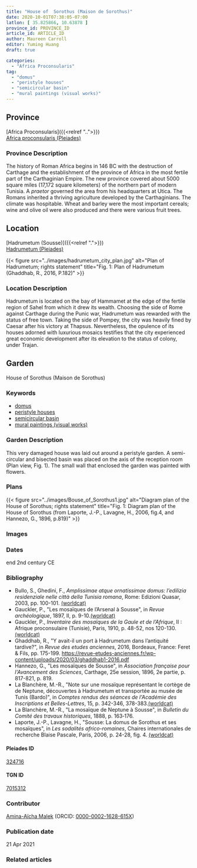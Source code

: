 ```yaml
---
title: "House of  Sorothus (Maison de Sorothus)"
date: 2020-10-01T07:38:05-07:00
latlon: [ 35.825866, 10.63878 ]
province_id: PROVINCE_ID
article_id: ARTICLE_ID
author: Maureen Carroll
editor: Yuming Huang
draft: true

categories:
  - "Africa Proconsularis"
tag:
  - "domus"
  - "peristyle houses"
  - "semicircular basin"
  - "mural paintings (visual works)"
---
```


## Province
[Africa Proconsularis]({{<relref "..">}}) \
[Africa proconsularis (Pleiades)](https://pleiades.stoa.org/places/991341)

### Province Description
The history of Roman Africa begins in 146 BC with the destruction of Carthage and the establishment of the province of Africa in the most fertile part of the Carthaginian Empire.  The new province covered about 5000 square miles (17,172 square kilometers) of the northern part of modern Tunisia.  A *praetor* governed the area from his headquarters at Utica.  The Romans inherited a thriving agriculture developed by the Carthaginians.  The climate was hospitable.  Wheat and barley were the most important cereals; wine and olive oil were also produced and there were various fruit trees.

## Location

[Hadrumetum (Sousse)]({{<relref ".">}}) \
[Hadrumetum (Pleiades)](https://pleiades.stoa.org/places/324716)

{{< figure src="../images/hadrumetum_city_plan.jpg" alt="Plan of Hadrumetum; rights statement" title="Fig. 1: Plan of Hadrumetum (Ghaddhab, R., 2016, P.182)" >}}

### Location Description
Hadrumetum is located on the bay of Hammamet at the edge of the fertile region of Sahel from which it drew its wealth.  Choosing the side of Rome against Carthage during the Punic war, Hadrumetum was rewarded with the status of free town. Taking the side of Pompey, the city was heavily fined by Caesar after his victory at Thapsus. Nevertheless, the opulence of its houses adorned with luxurious mosaics testifies that the city experienced great economic development after its elevation to the status of colony, under Trajan.

<!--## Sublocation-->

<!--
[AREA WITHIN LOCATION, LIKE “PALATINE HILL”](GEOREFERENCE LINK)
A sublocation is any area larger than an individual garden, but located within a location. I would always try to include a link to a controlled vocabulary here if possible. This ID may well be different from the Garden ID, e.g., Pompeii versus a Garden in one of the houses which has its own Pleiades ID.
-->

<!--### Sublocation Description-->

<!-- DESCRIPTION -->

## Garden
House of  Sorothus (Maison de Sorothus)

### Keywords
- [domus](http://vocab.getty.edu/page/aat/300005506)
- [peristyle houses](http://vocab.getty.edu/page/aat/300005452)
- [semicircular basin](#)
- [mural paintings (visual works)](http://vocab.getty.edu/page/aat/300033644)

<!-- [urban villas](#) -->

### Garden Description
This very damaged house was laid out around a peristyle garden. A semi-circular and bisected basin was placed on the axis of the reception room (Plan view, Fig. 1). The small wall that enclosed the garden was painted with flowers.



<!--### Maps
{{< figure src="../images/map_of_hadrementum.jpg" alt="Map of Hadrementum at hadrumetum; rights statement" title="Map: Map of Hadrementum. 1. House of Sorothus, 2. House of the arsenal and House of Vergil, 3. House of the masks, 4. House of the ostriches, 5. Balzan house, 6. House of the satyrs and of the Bacchae, 7. House at the catacomb of the Good Shepherd. (North is at the top; there is no scale.) Adapted from Amplissimae. (Rights statement)" >}}-->

### Plans


{{< figure src="../images/Bouse_of_Sorothus1.jpg" alt="Diagram plan of the House of Sorothus; rights statement" title="Fig. 1: Diagram plan of the House of Sorothus (from Laporte, J.-P., Lavagne, H., 2006, fig.4, and Hannezo, G., 1896, p.819)" >}}

### Images

<!--
{{< figure src="IMG_URL" alt="ALT_TEXT" title="CAPTION" >}}
-->

### Dates
end 2nd century CE
### Bibliography
- Bullo, S., Ghedini, F., *Amplissimae atque ornatissimae domus: l’edilizia residenziale nelle città della Tunisia romana*, Rome: Edizioni Quasar, 2003, pp. 100-101. [(worldcat)](http://www.worldcat.org/oclc/989088620)
- Gauckler, P., "Les mosaïques de l’Arsenal à Sousse", in *Revue archéologique*, 1897, II, p. 9-10.[(worldcat)](http://www.worldcat.org/oclc/5547381665)
- Gauckler, P., *Inventaire des mosaïques de la Gaule et de l’Afrique*, II : Afrique
proconsulaire (Tunisie), Paris, 1910, p. 48-52, nos 120-130.[(worldcat)](http://www.worldcat.org/oclc/488882908)
- Ghaddhab, R., "Y avait-il un port à Hadrumetum dans l’antiquité tardive?", in *Revue des etudes anciennes*, 2016, Bordeaux, France: Feret & Fils, pp. 175-199. https://revue-etudes-anciennes.fr/wp-content/uploads/2020/03/ghaddhab1-2016.pdf
- Hannezo, G., "Les mosaïques de Sousse", in *Association française pour l'Avancement des Sciences*, Carthage, 25e session, 1896, 2e partie, p. 817-821, p. 819.
- La Blanchère, M.-R., "Note sur une mosaïque représentant le cortège de de Neptune, découvertes à Hadrumetum et transportée au musée de Tunis (Bardo)", in *Comptes rendus des séances de l'Académie des Inscriptions et Belles-Lettres*, 15, p. 342-346, 378-383.[(worldcat)](http://www.worldcat.org/oclc/4649609892)
- La Blanchère, M.-R., "La mosaïque de Neptune à Sousse", in *Bulletin du Comité des travaux historiques*, 1888, p. 163‑176.
- Laporte, J.-P., Lavagne, H., "Sousse: La domus de Sorothus et ses mosaïques", in *Les sodalités africo-romaines*, Chaires internationales de recherche Blaise Pascale, Paris, 2006, p. 24-28, fig. 4.  [(worldcat)](http://www.worldcat.org/oclc/912914354)




<!--#### Periodo ID-->

<!-- [PERIODO_ID](https://pleiades.stoa.org/places/PLEIADES_ID) -->

#### Pleiades ID
[324716](https://pleiades.stoa.org/places/324716)

#### TGN ID
[7015312](http://vocab.getty.edu/page/tgn/7015312)

### Contributor
[Amina-Aïcha Malek](link) (ORCID: [0000-0002-1628-615X](https://orcid.org/0000-0002-1628-615X))

### Publication date

21 Apr 2021

### Related articles
